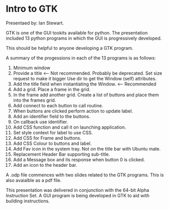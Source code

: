 # Intro to GTK

Presentaed by: Ian Stewart.

GTK is one of the GUI tookits available for python. 
The presentation included 13 python programs in which the GUI is progressively developed.

This should be helpful to anyone developing a GTK program.

A summary of the progessions in each of the 13 programs is as follows:

1. Minimum window
2. Provide a title <-- Not recommended. Probably be deprecated.
   Set size request to make it bigger
   Use dir to get the Window (self) attributes.
3. Add the title field when instantiating the Window. <-- Recommended
4. Add a grid.
   Place a frame in the grid.
5. In the frame add another grid.
   Create a list of buttons and place them into the frames grid.
6. Add connect to each button to call routine.
6. When buttons are clicked perform action to update label.
7. Add an identifier field to the buttons.
7. On callback use identifier.
8. Add CSS function and call it on launching application.
8. Set style context for label to use CSS. 
9. Add CSS for Frame and buttons.
10. Add CSS Colour to buttons and label.
11. Add Fav icon in the system tray. Not on the title bar with Ubuntu mate.
11. Replacement Header Bar supporting sub-title.
12. Add a Message box and its response when button 0 is clicked.
13. Add an icon to the header bar.


A .odp file commences with two slides related to the GTK programs. This is also avaialble as a pdf file.

This presentation was delivered in conjunction with the 64-bit Alpha Instruction Set. 
A GUI program is being  developed in GTK to aid with building instructions.


